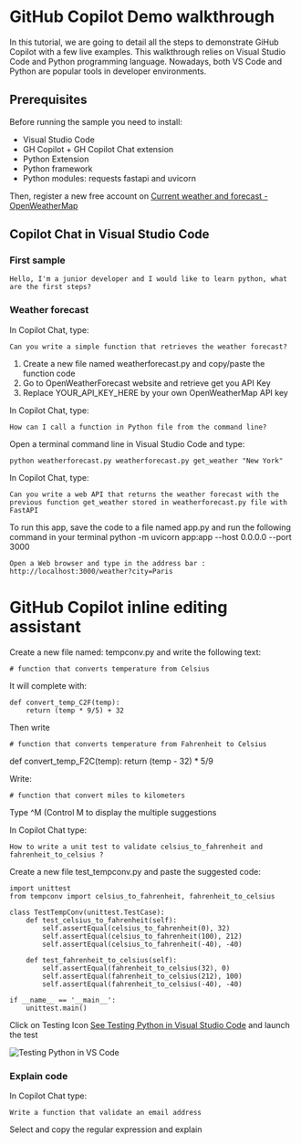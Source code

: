 # GitHub Copilot Demo walkthrough

In this tutorial, we are going to detail all the steps to demonstrate GiHub Copilot with a few live examples. This walkthrough relies on Visual Studio Code and Python programming language. Nowadays, both VS Code and Python are popular tools in developer environments.

## Prerequisites

Before running the sample you need to install:

 - Visual Studio Code
 - GH Copilot + GH Copilot Chat extension
 - Python Extension
 - Python framework
 - Python modules: requests fastapi and uvicorn

Then, register a new free account on [Сurrent weather and forecast - OpenWeatherMap](https://openweathermap.org/)

## Copilot Chat in Visual Studio Code

### First sample

    Hello, I'm a junior developer and I would like to learn python, what are the first steps?

### Weather forecast

In Copilot Chat, type:

    Can you write a simple function that retrieves the weather forecast?

1) Create a new file named weatherforecast.py and copy/paste the
    function code
2) Go to OpenWeatherForecast website and retrieve get you API
    Key
3) Replace YOUR_API_KEY_HERE by your own OpenWeatherMap API key

In Copilot Chat, type:

    How can I call a function in Python file from the command line?

 Open a terminal command line in Visual Studio Code and type:

    python weatherforecast.py weatherforecast.py get_weather "New York"

In Copilot Chat, type:

    Can you write a web API that returns the weather forecast with the previous function get_weather stored in weatherforecast.py file with FastAPI

To run this app, save the code to a file named app.py and run the following command in your terminal
    python -m uvicorn app:app --host 0.0.0.0 --port 3000

    Open a Web browser and type in the address bar : http://localhost:3000/weather?city=Paris

# GitHub Copilot inline editing assistant

Create a new file named: tempconv.py and write the following text:

    # function that converts temperature from Celsius 

It will complete with:

    def convert_temp_C2F(temp):
        return (temp * 9/5) + 32

Then write

    # function that converts temperature from Fahrenheit to Celsius

def convert_temp_F2C(temp):
    return (temp - 32) * 5/9

Write:

    # function that convert miles to kilometers

Type ^M (Control M to display the multiple suggestions

In Copilot Chat type:

    How to write a unit test to validate celsius_to_fahrenheit and fahrenheit_to_celsius ?

Create a new file test_tempconv.py and paste  the suggested code:

    import unittest
    from tempconv import celsius_to_fahrenheit, fahrenheit_to_celsius

    class TestTempConv(unittest.TestCase):
        def test_celsius_to_fahrenheit(self):
            self.assertEqual(celsius_to_fahrenheit(0), 32)
            self.assertEqual(celsius_to_fahrenheit(100), 212)
            self.assertEqual(celsius_to_fahrenheit(-40), -40)
        
        def test_fahrenheit_to_celsius(self):
            self.assertEqual(fahrenheit_to_celsius(32), 0)
            self.assertEqual(fahrenheit_to_celsius(212), 100)
            self.assertEqual(fahrenheit_to_celsius(-40), -40)

    if __name__ == '__main__':
        unittest.main()

Click on Testing Icon [See Testing Python in Visual Studio Code](https://code.visualstudio.com/docs/python/testing) and launch the test

![Testing Python in VS Code](https://code.visualstudio.com/assets/docs/python/testing/test-explorer-no-tests.png)


### Explain code

In Copilot Chat type:

    Write a function that validate an email address

Select and copy the regular expression and explain

